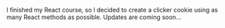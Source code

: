 I finished my React course, so I decided to create a clicker cookie using as many React methods as possible.
Updates are coming soon...